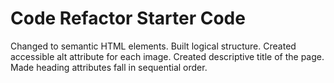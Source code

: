# Code Refactor Starter Code
Changed to semantic HTML elements.
Built logical structure.
Created accessible alt attribute for each image.
Created descriptive title of the page.
Made heading attributes fall in sequential order.
